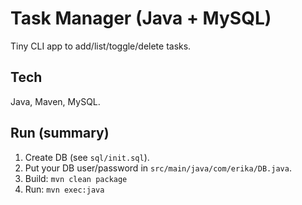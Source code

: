 # Task Manager (Java + MySQL)
Tiny CLI app to add/list/toggle/delete tasks.

## Tech
Java, Maven, MySQL.

## Run (summary)
1) Create DB (see `sql/init.sql`).
2) Put your DB user/password in `src/main/java/com/erika/DB.java`.
3) Build: `mvn clean package`
4) Run: `mvn exec:java`
